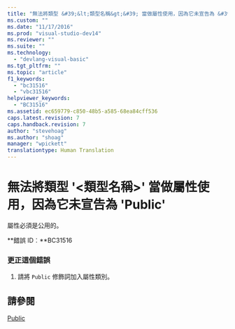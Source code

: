 ```yaml
---
title: "無法將類型 &#39;&lt;類型名稱&gt;&#39; 當做屬性使用，因為它未宣告為 &#39;Public&#39; | Microsoft Docs"
ms.custom: ""
ms.date: "11/17/2016"
ms.prod: "visual-studio-dev14"
ms.reviewer: ""
ms.suite: ""
ms.technology: 
  - "devlang-visual-basic"
ms.tgt_pltfrm: ""
ms.topic: "article"
f1_keywords: 
  - "bc31516"
  - "vbc31516"
helpviewer_keywords: 
  - "BC31516"
ms.assetid: ec659779-c850-48b5-a585-68ea84cff536
caps.latest.revision: 7
caps.handback.revision: 7
author: "stevehoag"
ms.author: "shoag"
manager: "wpickett"
translationtype: Human Translation
---
```

# 無法將類型 &#39;&lt;類型名稱&gt;&#39; 當做屬性使用，因為它未宣告為 &#39;Public&#39;
屬性必須是公用的。  
  
 **錯誤 ID︰**BC31516  
  
### 更正這個錯誤  
  
1.  請將 `Public` 修飾詞加入屬性類別。  
  
## 請參閱  
 [Public](../../visual-basic/language-reference/modifiers/public.md)